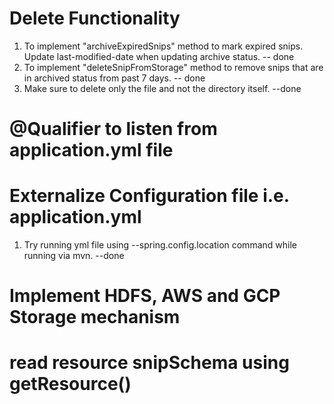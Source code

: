 # Delete Functionality
1. To implement "archiveExpiredSnips" method to mark expired snips.
  Update last-modified-date when updating archive status. -- done
2. To implement "deleteSnipFromStorage" method to remove snips that are in archived status from past 7 days. -- done
3. Make sure to delete only the file and not the directory itself. --done

# @Qualifier to listen from application.yml file

# Externalize Configuration file i.e. application.yml
1. Try running yml file using --spring.config.location command while running via mvn. --done

# Implement HDFS, AWS and GCP Storage mechanism

# read resource snipSchema using getResource()